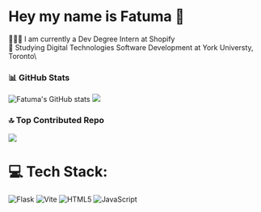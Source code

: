 
# Hey my name is Fatuma 👐

👩🏾‍💻 I am currently a Dev Degree Intern at Shopify\
📖 Studying Digital Technologies Software Development at York Universty, Toronto\
### 📊 GitHub Stats
![Fatuma's GitHub stats](https://github-readme-stats.vercel.app/api?username=fatuma-tahalil&show_icons=true&theme=dracula&rank_icon=github) ![](https://nirzak-streak-stats.vercel.app/?user=fatuma-tahalil&theme=dracula&hide_border=false)<br/>

### 🔝 Top Contributed Repo
![](https://github-contributor-stats.vercel.app/api?username=fatuma-tahalil&limit=5&theme=dracula&combine_all_yearly_contributions=true)

# 💻 Tech Stack:
![Flask](https://img.shields.io/badge/flask-%23000.svg?style=for-the-badge&logo=flask&logoColor=white) ![Vite](https://img.shields.io/badge/vite-%23646CFF.svg?style=for-the-badge&logo=vite&logoColor=white) ![HTML5](https://img.shields.io/badge/html5-%23E34F26.svg?style=for-the-badge&logo=html5&logoColor=white) ![JavaScript](https://img.shields.io/badge/javascript-%23323330.svg?style=for-the-badge&logo=javascript&logoColor=%23F7DF1E)

